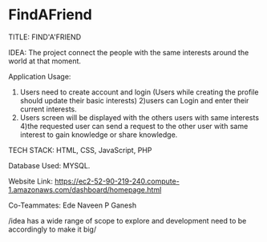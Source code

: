 # FindAFriend
TITLE: FIND'A'FRIEND

IDEA: The project connect the people with the same interests around the world at that moment.

Application Usage: 
1) Users need to create account and login (Users while creating the profile should update their basic interests) 
2)users can Login and enter their current interests. 
3) Users screen will be displayed with the others users with same interests 
4)the requested user can send a request to the other user with same interest to gain knowledge or share knowledge.

TECH STACK: HTML, CSS, JavaScript, PHP

Database Used: MYSQL.

Website Link: https://ec2-52-90-219-240.compute-1.amazonaws.com/dashboard/homepage.html

Co-Teammates:
Ede Naveen
P Ganesh

/idea has a wide range of scope to explore and development need to be accordingly to make it big/
